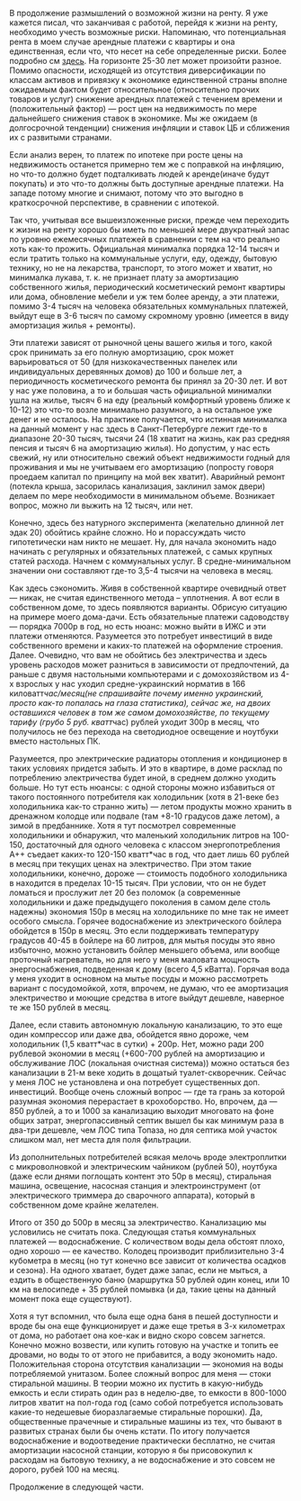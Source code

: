 В продолжение размышлений о возможной жизни на ренту. Я уже кажется писал, что заканчивая с работой, перейдя к жизни на ренту, необходимо учесть возможные риски. Напоминаю, что потенциальная рента в моем случае арендные платежи с квартиры и она единственная, если что, что несет на себе определенные риски. Более подробно см [здесь](https://youtu.be/oMuVOSIVvq4?list=PL3o3Qkkpj78pS8kZGrPDm3OnhcyuxyDVy "Анализ рынка недвижимости"). На горизонте 25-30 лет может произойти разное. Помимо опасности, исходящей из отсутствия диверсификации по классам активов и привязку к экономике единственной страны вполне ожидаемым фактом будет относительное (относительно прочих товаров и услуг) снижение арендных платежей с течением времени и (положительный фактор) — рост цен на недвижимость по мере дальнейшего снижения ставок в экономике. Мы же ожидаем (в долгосрочной тенденции) снижения инфляции и ставок ЦБ и сближения их с развитыми странами.

Если анализ верен, то платеж по ипотеке при росте цены на недвижимость останется примерно тем же с поправкой на инфляцию, но что-то должно будет подталкивать людей к аренде(иначе будут покупать) и это что-то должны быть доступные арендные платежи. На западе потому многие и снимают, потому что это выгодно в краткосрочной перспективе, в сравнении с ипотекой.

Так что, учитывая все вышеизложенные риски, прежде чем переходить к жизни на ренту хорошо бы иметь по меньшей мере двукратный запас по уровню ежемесячных платежей в сравнении с тем на что реально хоть как-то прожить. Официальная минималка порядка 12-14 тысяч и если тратить только на коммунальные услуги, еду, одежду, бытовую технику, но не на лекарства, транспорт, то этого может и хватит, но минималка лукава, т. к. не признает плату за амортизацию собственного жилья, периодический косметический ремонт квартиры или дома, обновление мебели и уж тем более аренду, а эти платежи, помимо 3-4 тысяч на человека обязательных коммунальных платежей, выйдут еще в 3-6 тысяч по самому скромному уровню (имеется в виду амортизация жилья + ремонты). 

Эти платежи зависят от рыночной цены вашего жилья и того, какой срок принимать за его полную амортизацию, срок может варьироваться от 50 (для низкокачественных панелек или индивидуальных деревянных домов) до 100 и больше лет, а периодичность косметического ремонта  бы принял за 20-30 лет. И вот у нас уже половина, а то и большая часть официальной минималки ушла на жилье, тысяч 6 на еду (реальный комфортный уровень ближе к 10-12) это что-то возле минимально разумного, а на остальное уже денег и не осталось. На практике получается, что истинная минималка на данный момент у нас здесь в Санкт-Петербурге лежит где-то в диапазоне 20-30 тысяч, тысячи 24 (18 хватит на жизнь, как раз средняя пенсия и тысяч 6 на амортизацию жилья).
Но допустим, у нас есть свежий, ну или относительно свежий объект недвижимости годный для проживания и мы не учитываем его амортизацию (попросту говоря проедаем капитал по принципу на мой век хватит). Аварийный ремонт (потекла крыша, засорилась канализация, заклинил замок двери) делаем по мере необходимости в минимальном объеме. Возникает вопрос, можно ли выжить на 12 тысяч, или нет.

Конечно, здесь без натурного эксперимента (желательно длинной лет эдак 20) обойтись крайне сложно. Но и порассуждать чисто гипотетически нам никто не мешает. Ну, для начала экономить надо начинать с регулярных и обязательных платежей, с самых крупных статей расхода. Начнем с коммунальных услуг. В средне-минимальном значении они составляют где-то 3,5-4 тысячи на человека в месяц.

Как здесь сэкономить. Живя в собственной квартире очевидный ответ — никак, не считая единственного метода – уплотнения. А вот если в собственном доме, то здесь появляются варианты. Обрисую ситуацию на примере моего дома-дачи. Есть обязательные платежи садоводству — порядка 7000р в год, но есть нюанс: можно выйти в ИЖС и эти платежи отменяются. Разумеется это потребует инвестиций в виде собственного времени и каких-то платежей на оформление строения. 
Далее. Очевидно, что вам не обойтись без электричества и здесь уровень расходов может разниться в зависимости от предпочтений, да раньше с двумя настольными компьютерами и с домохозяйством из 4-х взрослых у нас уходил средне-украинский норматив в 166 киловатт*час/месяц(не спрашивайте почему именно украинский, просто как-то попалась на глаза статистика), сейчас же, на двоих оставшихся человек в том же самом домохозяйстве, по текущему тарифу (грубо 5 руб. кватт*час) рублей уходит 300р в месяц, что получилось не без перехода на светодиодное освещение и ноутбуки вместо настольных ПК.

Разумеется, про электрические радиаторы отопления и кондиционер в таких условиях придется забыть. И это в квартире, в доме расклад по потреблению электричества будет иной, в среднем должно уходить больше. Но тут есть нюансы: с одной стороны можно избавиться от такого постоянного потребителя как холодильник (хотя в 21-веке без холодильника как-то странно жить) — летом продукты можно хранить в дренажном колодце или подвале (там +8-10 градусов даже летом), а зимой в предбаннике. Хотя я тут посмотрел современные холодильники и обнаружил, что маленький холодильник литров на 100-150, достаточный для одного человека с классом энергопотребления А++ съедает каких-то 120-150 кватт*час в год, что дает лишь 60 рублей в месяц при текущих ценах на электричество. При этом такие холодильники, конечно, дороже — стоимость подобного холодильника в находится в пределах 10-15 тысяч. При условии, что он не будет ломаться и прослужит лет 20 без поломок (а современные холодильники и даже предыдущего поколения в самом деле столь надежны) экономия 150р в месяц на холодильнике по мне так не имеет особого смысла.
Горячее водоснабжение из электрического бойлера обойдется  в 150р в месяц. Это если поддерживать температуру градусов 40-45 в бойлере на 60 литров, для мытья посуды это явно избыточно, можно установить бойлер меньшего объема, или вообще проточный нагреватель, но для него у меня маловата мощность энергоснабжения, подведенная к дому (всего 4,5 кВатта). Горячая вода у меня уходит в основном на мытье посуды и можно рассмотреть вариант с посудомойкой, хотя, впрочем, не думаю, что ее амортизация электричество и моющие средства в итоге выйдут дешевле, наверное те же 150 рублей в месяц. 

Далее, если ставить автономную локальную канализацию, то это еще один компрессор или даже два, обойдется явно дороже, чем холодильник (1,5 кватт*час в сутки) + 200р. Нет, можно ради 200 рублевой экономии в месяц (+600-700 рублей на амортизацию и обслуживание ЛОС (локальная очистная система)) можно остаться без канализации в 21-м веке ходить в дощатый туалет-скворечник. Сейчас у меня ЛОС не установлена и она потребует существенных доп. инвестиций. Вообще очень сложный вопрос — где та грань за которой разумная экономия перерастает в крохоборство. Но, впрочем, да — 850 рублей, а то и 1000 за канализацию выходит многовато на фоне общих затрат, энергопассивный септик вышел бы как минимум раза в два-три дешевле, чем ЛОС типа Топаза, но для септика мой участок слишком мал, нет места для поля фильтрации. 

Из дополнительных потребителей всякая мелочь вроде электроплитки с микроволновкой и электрическим чайником (рублей 50), ноутбука (даже если днями поглощать контент это 50р в месяц), стиральная машина, освещение, насосная станция и электроинструмент (от электрического триммера до сварочного аппарата), который в собственном доме крайне желателен.

Итого от 350 до 500р в месяц за электричество. Канализацию мы условились не считать пока. Следующая статья коммунальных платежей — водоснабжение. С количеством воды дела обстоят плохо, одно хорошо — ее качество. Колодец производит приблизительно 3-4 кубометра в месяц (но тут конечно все зависит от количества осадков и сезона). На одного хватает, будет даже запас, если не мыться, а ездить в общественную баню (маршрутка 50 рублей один конец, или 10 км на велосипеде + 35 рублей помывка (и да, такие цены на данный момент пока еще существуют).

Хотя я тут вспомнил, что  была еще одна баня в пешей доступности и вроде бы она еще функционирует и даже еще третья в 3-х километрах от дома, но работает она кое-как и видно скоро совсем загнется. Конечно можно возвести, или купить готовую на участке и топить ее дровами, но воды то от этого не прибавится, а воду экономить надо. Положительная сторона отсутствия канализации — экономия на воды потребляемой унитазом. 
Более сложный вопрос для меня — стоки стиральной машины. В теории можно их пустить в какую-нибудь емкость и если стирать один раз в неделю-две, то емкости в 800-1000 литров хватит на пол-года год (само собой потребуется использовать какие-то недешевые биоразлагаемые стиральные порошки). Да, общественные прачечные и стиральные машины из тех, что бывают в развитых странах были бы очень кстати. По итогу получается водоснабжение и водоотведение практически бесплатно, не считая амортизации насосной станции, которую я бы присовокупил к расходам на бытовую технику, а не водоснабжение и это совсем не дорого, рубей 100 на месяц.

Продолжение в следующей части.
